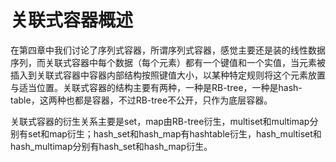 # 关联式容器概述

在第四章中我们讨论了序列式容器，所谓序列式容器，感觉主要还是装的线性数据序列，而关联式容器中每个数据（每个元素）都有一个键值和一个实值，当元素被插入到关联式容器中容器内部结构按照键值大小，以某种特定规则将这个元素放置与适当位置。关联式容器的结构主要有两种，一种是RB-tree，一种是hash-table，这两种也都是容器，不过RB-tree不公开，只作为底层容器。

关联式容器的衍生关系主要是set，map由RB-tree衍生，multiset和multimap分别有set和map衍生；hash_set和hash_map有hashtable衍生，hash_multiset和hash_multimap分别有hash_set和hash_map衍生。